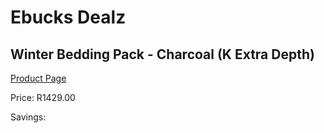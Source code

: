 
# Ebucks Dealz
## Winter Bedding Pack - Charcoal (K Extra Depth)
[Product Page](https://www.ebucks.com/web/shop/productSelected.do?prodId=1196434659&catId=704984344)

Price: R1429.00

Savings: 


	
